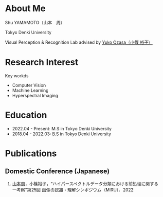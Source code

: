 # About Me
Shu YAMAMOTO（山本　周）

Tokyo Denki University

Visual Perception & Recognition Lab advised by [Yuko Ozasa（小篠 裕子）](https://researchmap.jp/yuko.ozasa?lang=en)


# Research Interest
Key workds
- Computer Vision
- Machine Learning
- Hyperspectral Imaging


# Education
- 2022.04 - Present: M.S in Tokyo Denki University
- 2018.04 - 2022.03: B.S in Tokyo Denki University


# Publications
## Domestic Conference (Japanese)
1. <u>山本周</u>，小篠裕子，“ハイパースペクトルデータ分類における前処理に関する一考察”第25回 画像の認識・理解シンポジウム（MIRU），2022

